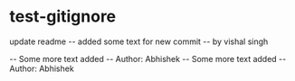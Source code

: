 # test-gitignore

update readme
-- added some text for new commit -- by vishal singh

-- Some more text added -- Author: Abhishek
-- Some more text added -- Author: Abhishek
